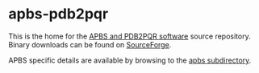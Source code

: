 apbs-pdb2pqr
============

This is the home for the [APBS and PDB2PQR software](http://www.poissonboltzmann.org) source repository.  Binary downloads can be found on [SourceForge](https://sourceforge.net/projects/apbs/). 

APBS specific details are available by browsing to the [apbs subdirectory](https://github.com/Electrostatics/apbs-pdb2pqr/tree/master/apbs).
